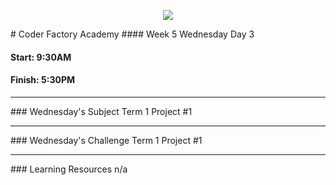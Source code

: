 <p align="center"><img src="https://github.com/coder-factory-academy/cf-guidline-css/blob/master/CFA.png"></p>
# Coder Factory Academy
#### Week 5 Wednesday Day 3

#### Start: 9:30AM
#### Finish: 5:30PM
<hr>
### Wednesday's Subject
Term 1 Project #1




<hr>
### Wednesday's Challenge
Term 1 Project #1


<hr>
### Learning Resources
n/a
